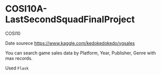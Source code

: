 # COSI10A-LastSecondSquadFinalProject
COSI10

Date sourece https://www.kaggle.com/kedokedokedo/vgsales

You can search game sales data by Platform, Year, Publisher, Genre with max records.

Used `Flask`
